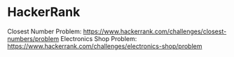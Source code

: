 # HackerRank
Closest Number Problem:
https://www.hackerrank.com/challenges/closest-numbers/problem
Electronics Shop Problem:
https://www.hackerrank.com/challenges/electronics-shop/problem
